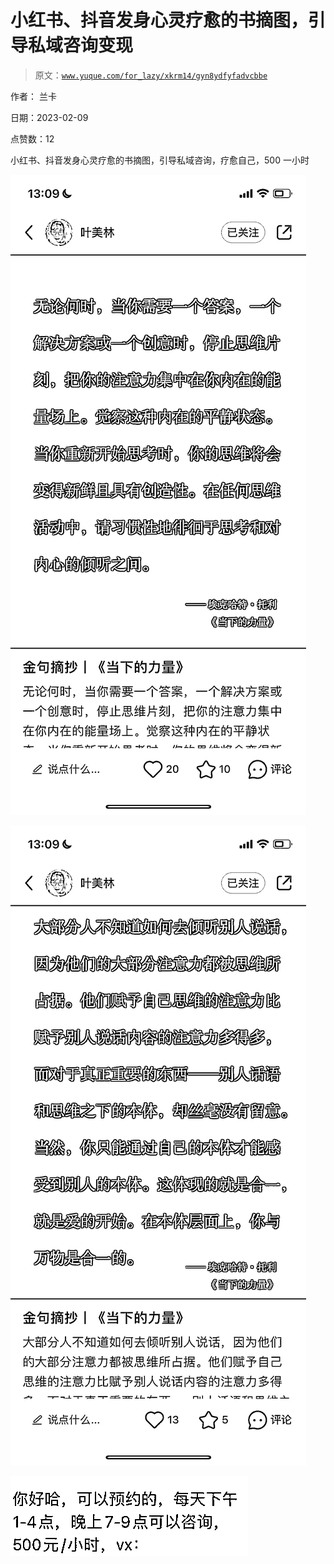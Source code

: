 # 小红书、抖音发身心灵疗愈的书摘图，引导私域咨询变现

> 原文：[`www.yuque.com/for_lazy/xkrm14/gyn8ydfyfadvcbbe`](https://www.yuque.com/for_lazy/xkrm14/gyn8ydfyfadvcbbe)

作者： 兰卡

日期：2023-02-09

点赞数：12

小红书、抖音发身心灵疗愈的书摘图，引导私域咨询，疗愈自己，500 一小时

![](img/f923ccbf4b1e42d40c7321858f38f674.png)

![](img/2ea6a9018aff1356855f90574aa0ce6d.png)

![](img/b546096b72e03a5b2507c1622da217fe.png)

